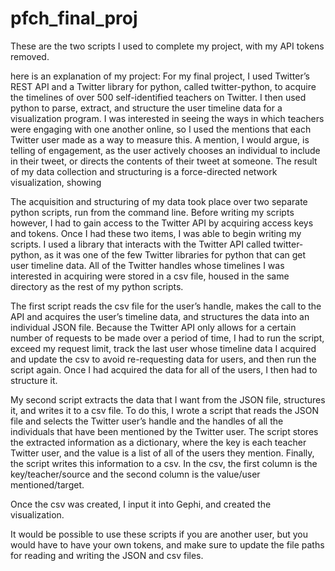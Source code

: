 pfch_final_proj
===============

These are the two scripts I used to complete my project, with my API tokens removed.

here is an explanation of my project:
For my final project, I used Twitter’s REST API and a Twitter library for python, called twitter-python, to acquire the timelines of over 500 self-identified teachers on Twitter. I then used python to parse, extract, and structure the user timeline data for a visualization program. I was interested in seeing the ways in which teachers were engaging with one another online, so I used the mentions that each Twitter user made as a way to measure this. A mention, I would argue, is telling of engagement, as the user actively chooses an individual to include in their tweet, or directs the contents of their tweet at someone. The result of my data collection and structuring is a force-directed network visualization, showing 

The acquisition and structuring of my data took place over two separate python scripts, run from the command line. Before writing my scripts however, I had to gain access to the Twitter API by acquiring access keys and tokens. Once I had these two items, I was able to begin writing my scripts. I used a library that interacts with the Twitter API called twitter-python, as it was one of the few Twitter libraries for python that can get user timeline data. All of the Twitter handles whose timelines I was interested in acquiring were stored in a csv file, housed in the same directory as the rest of my python scripts. 

The first script reads the csv file for the user’s handle, makes the call to the API and acquires the user’s timeline data, and structures the data into an individual JSON file. Because the Twitter API only allows for a certain number of requests to be made over a period of time, I had to run the script, exceed my request limit, track the last user whose timeline data I acquired and update the csv to avoid re-requesting data for users, and then run the script again. Once I had acquired the data for all of the users, I then had to structure it.

My second script extracts the data that I want from the JSON file, structures it, and writes it to a csv file. To do this, I wrote a script that reads the JSON file and selects the Twitter user’s handle and the handles of all the individuals that have been mentioned by the Twitter user. The script stores the extracted information as a dictionary, where the key is each teacher Twitter user, and the value is a list of all of the users they mention. Finally, the script writes this information to a csv. In the csv, the first column is the key/teacher/source and the second column is the value/user mentioned/target. 

Once the csv was created, I input it into Gephi, and created the visualization. 

It would be possible to use these scripts if you are another user, but you would have to have your own tokens, and make sure to update the file paths for reading and writing the JSON and csv files. 
